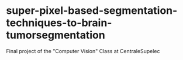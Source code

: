 # super-pixel-based-segmentation-techniques-to-brain-tumorsegmentation
Final project of the "Computer Vision" Class at CentraleSupelec
